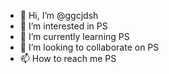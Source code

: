 - 👋 Hi, I’m @ggcjdsh
- 👀 I’m interested in PS
- 🌱 I’m currently learning PS
- 💞️ I’m looking to collaborate on PS
- 📫 How to reach me PS

<!---
ggcjdsh/ggcjdsh is a ✨ special ✨ repository because its `README.md` (this file) appears on your GitHub profile.
You can click the Preview link to take a look at your changes.
--->
